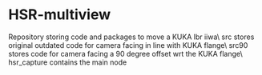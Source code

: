# HSR-multiview
Repository storing code and packages to move a KUKA lbr iiwa\\
src stores original outdated code for camera facing in line with KUKA flange\\
src90 stores code for camera facing a 90 degree offset wrt the KUKA flange\\
hsr_capture contains the main node
